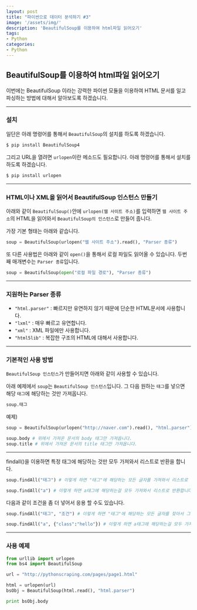 ```yaml
---
layout: post
title: "파이썬으로 데이터 분석하기 #3"
image: '/assets/img/'
description: 'BeautifulSoup를 이용하여 html파일 읽어오기'
tags:
- Python
categories:
- Python
---
```



## BeautifulSoup를 이용하여 html파일 읽어오기

이번에는 BeautifulSoup 이라는 강력한 파이썬 모듈을 이용하여 HTML 문서를 일고 파싱하는 방법에 대해서
알아보도록 하겠습니다.

---

### 설치

일단은 아래 명령어를 통해서 `BeautifulSoup`의 설치를 하도록 하겠습니다.

```bash
$ pip install BeautifulSoup4
```

그리고 URL을 열려면 `urlopen`이란 메소드도 필요합니다.
아래 명령어를 통해서 설치를 하도록 하겠습니다.

```bash
$ pip install urlopen
```

---

### HTML이나 XML을 읽어서 BeautifulSoup 인스턴스 만들기

아래와 같이 `BeautifulSoup()`안에 `urlopen(웹 사이트 주소)`를 입력하면 `웹 사이트 주소`의 HTML을 읽어와서 
`BeautifulSoup의 인스턴스`로 만들어 줍니다. 

가장 기본 형태는 아래와 같습니다.

```python
soup = BeautifulSoup(urlopen("웹 사이트 주소").read(), "Parser 종류")
``` 

또 다른 사용법은 아래와 같이 `open()`을 통해서 로컬 파일도 읽어올 수 있습니다. 두번째 매개변수는 `Parser 종류`입니다.

```python
soup = BeautifulSoup(open("로컬 파일 경로"), "Parser 종류")
```

---

### 지원하는 Parser 종류

- `"html.parser"` : 빠르지만 유연하지 않기 때문에 단순한 HTML문서에 사용합니다. 
- `"lxml"` : 매우 빠르고 유연합니다.
- `"xml"` : XML 파일에만 사용합니다.
- `"html5lib"` : 복잡한 구조의 HTML에 대해서 사용합니다.

---

### 기본적인 사용 방법

`BeautifulSoup 인스턴스`가 만들어지면 아래와 같이 사용할 수 있습니다.

아래 예제에서 `soup`는 `BeautifulSoup 인스턴스`입니다. 그 다음 원하는 `태그`를 넣으면 해당 `태그`에 해당하는 것만 가져옵니다.

```python
soup.태그
```

예제)

```python
soup = BeautifulSoup(urlopen("http://naver.com").read(), "html.parser")

soup.body # 위에서 가져온 문서의 body 태그만 가져옵니다.
soup.title # 위에서 가져온 문서의 title 태그만 가져옵니다.
```

---

findall()을 이용하면 특정 태그에 해당하는 것만 모두 가져와서 리스트로 반환을 합니다.

```python
soup.findAll("태그") # 이렇게 하면 "태그"에 해당하는 모든 글자를 가져와서 리스트로 반환합니다.

soup.findAll("a") # 이렇게 하면 a태그에 해당하는걸 모두 가져와서 리스트로 반환합니다.
```

다음과 같이 조건을 좀 더 넣어서 응용 할 수도 있습니다.

```python
soup.findAll("태그", "조건") # 이렇게 하면 "태그"에 해당하는 모든 글자를 찾아서 그 중에 "조건"에 해당하는 것을 리스트로 반환합니다.

soup.findAll("a", {"class":"hello"}) # 이렇게 하면 a태그에 해당하는걸 모두 가져와서 class가 hello인것만 가져옵니다.
```

---

### 사용 예제


```python
from urllib import urlopen
from bs4 import BeautifulSoup

url = "http://pythonscraping.com/pages/page1.html"

html = urlopen(url)
bsObj = BeautifulSoup(html.read(), "html.parser")

print bsObj.body
```
